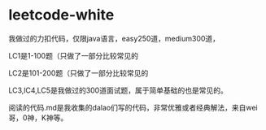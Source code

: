 # leetcode-white
我做过的力扣代码，仅限java语言，easy250道，medium300道，

LC1是1-100题（只做了一部分比较常见的

LC2是101-200题（只做了一部分比较常见的

LC3,lC4,LC5是我做过的300道面试题，属于简单基础的也是常见的。

阅读的代码.md是我收集的dalao们写的代码，非常优雅或者经典解法，来自wei哥，0神，K神等。
